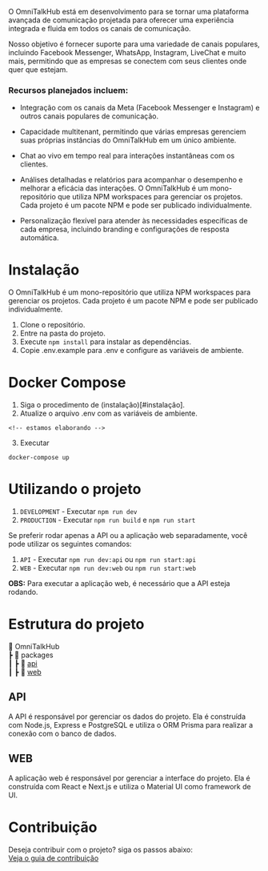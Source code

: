 O OmniTalkHub está em desenvolvimento para se tornar uma plataforma avançada de comunicação projetada para oferecer uma experiência integrada e fluida em todos os canais de comunicação. 

Nosso objetivo é fornecer suporte para uma variedade de canais populares, incluindo Facebook Messenger, WhatsApp, Instagram, LiveChat e muito mais, permitindo que as empresas se conectem com seus clientes onde quer que estejam.

### Recursos planejados incluem:
- Integração com os canais da Meta (Facebook Messenger e Instagram) e outros canais populares de comunicação.

- Capacidade multitenant, permitindo que várias empresas gerenciem suas próprias instâncias do OmniTalkHub em um único ambiente.

- Chat ao vivo em tempo real para interações instantâneas com os clientes.

- Análises detalhadas e relatórios para acompanhar o desempenho e melhorar a eficácia das interações.
O OmniTalkHub é um mono-repositório que utiliza NPM workspaces para gerenciar os projetos. Cada projeto é um pacote NPM e pode ser publicado individualmente.

- Personalização flexível para atender às necessidades específicas de cada empresa, incluindo branding e configurações de resposta automática.

# Instalação

O OmniTalkHub é um mono-repositório que utiliza NPM workspaces para gerenciar os projetos. Cada projeto é um pacote NPM e pode ser publicado individualmente.

1. Clone o repositório.
2. Entre na pasta do projeto.
3. Execute `npm install` para instalar as dependências.
4. Copie .env.example para .env e configure as variáveis de ambiente.

# Docker Compose
1. Siga o procedimento de (instalação)[#instalação].
2. Atualize o arquivo .env com as variáveis de ambiente.

````
<!-- estamos elaborando -->
````
3. Executar

````
docker-compose up
````

# Utilizando o projeto
1. `DEVELOPMENT` - Executar `npm run dev`
2. `PRODUCTION` - Executar `npm run build` e `npm run start`

Se preferir rodar apenas a API ou a aplicação web separadamente, você pode utilizar os seguintes comandos:

1. `API` - Executar `npm run dev:api` ou `npm run start:api`
2. `WEB` - Executar `npm run dev:web` ou `npm run start:web`

**OBS:** Para executar a aplicação web, é necessário que a API esteja rodando.

# Estrutura do projeto
📂 OmniTalkHub <br>
┣ 📂 packages <br>
┃ ┣ 📂 [api](./packages/api/README.md) <br> 
┃ ┣ 📂 [web](./packages/web/README.md) <br>

## API
A API é responsável por gerenciar os dados do projeto. Ela é construída com Node.js, Express e PostgreSQL e utiliza o ORM Prisma para realizar a conexão com o banco de dados.

## WEB
A aplicação web é responsável por gerenciar a interface do projeto. Ela é construída com React e Next.js e utiliza o Material UI como framework de UI.

# Contribuição
Deseja contribuir com o projeto?
siga os passos abaixo: <br>
[Veja o guia de contribuição](CONTRIBUTING.md)

